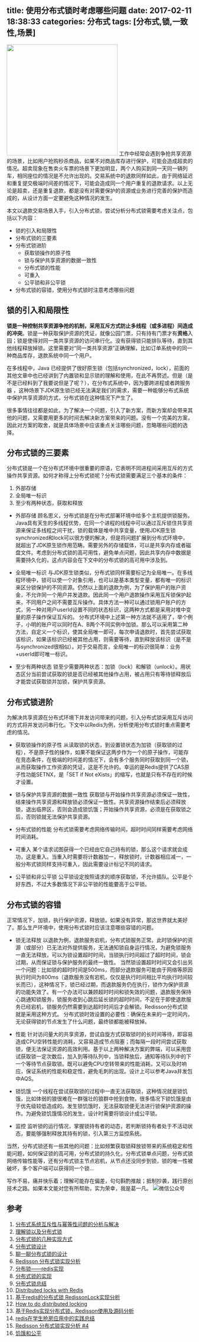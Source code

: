 title: 使用分布式锁时考虑哪些问题
date: 2017-02-11 18:38:33
categories: 分布式
tags: [分布式,锁,一致性,场景]
---
<img src="/img/distributed-locks.png"  width="300" class="img-topic" />
工作中经常会遇到争抢共享资源的场景，比如用户抢购秒杀商品，如果不对商品库存进行保护，可能会造成超卖的情况。超卖现象在售卖火车票的场景下更加明显，两个人购买到同一天同一辆列车，相同座位的情况是不允许出现的。交易系统中的退款同样如此，由于网络延迟和重复提交极端时间差的情况下，可能会造成同一个用户重复的退款请求。以上无论是超卖，还是重复退款，都是没有对需要保护的资源或业务进行完善的保护而造成的，从设计方面一定要避免这种情况的发生。
<!--more-->

本文以退款交易场景入手，引入分布式锁，尝试分析分布式锁需要考虑关注点，包括以下内容：
- 锁的引入和局限性
- 分布式锁的三要素
- 分布式锁进阶
	- 获取锁操作的原子性
	- 锁与保护共享资源的数据一致性
	- 分布式锁的性能
	- 可重入
	- 公平锁和非公平锁
- 分布式锁的容错，使用分布式锁时注意考虑哪些问题


## 锁的引入和局限性
**锁是一种控制共享资源争抢的机制，采用互斥方式防止多线程（或多进程）间造成的冲突**。锁是一种获取保护资源的凭证，就像公园门票，只有持有门票才有**资格**入园；锁是使得对同一类共享资源的访问串行化。没有获得锁只能排队等待，直到其他线程释放掉锁。这里需要对“同一类共享资源”正确理解，比如订单系统中的同一种商品库存，退款系统中同一个用户。

在多线程中，Java 已经提供了很好原生锁（包括synchronized，lock），前面的其他文章中也已经讲到了内置锁和显示锁的理解和使用，在此不再赘述。但是（是不是已经料到了我要说但是了呢？），在分布式系统中，因为要跨进程或者跨服务器 ，这种场景下JDK原生锁已经无法满足我们的需求，需要一种能够分布式系统中保护共享资源的方式，分布式锁在这种情况下产生了。

很多事情往往都是如此，为了解决一个问题，引入了新方案，而新方案却会带来其他的问题，又需要用更多的时间去解决新方案带来的问题。没有一个完美的方案，因此对方案的取舍，就是具体场景中应该重点关注哪些问题，忽略哪些问题的选择。


## 分布式锁的三要素
分布式锁是一个在分布式环境中很重要的原语，它表明不同进程间采用互斥的方式操作共享资源。如何才称得上分布式锁呢？分布式锁需要满足三个基本的条件：
1. 外部存储
2. 全局唯一标识
3. 至少有两种状态，获取和释放

- 外部存储
顾名思义，分布式锁是在分布式部署环境中给多个主机提供锁服务。Java具有天生的多线程优势，在同一个进程的线程中可以通过互斥锁住共享资源来保证多线程之间干扰，锁的载体是堆中共享变量，使用JDK原生锁synchronized和lock可以很方便的解决，但是将问题扩展到分布式环境中，就超出了JDK原生锁作用范畴。需要另外的存储载体，可以是共享内存或者磁盘文件。考虑到分布式锁的高可用性，避免单点问题，因此共享内存中数据是需要持久化的，这点内容会在下文中的分布式锁的高可用中涉及到。

- 全局唯一标识
与JDK原生锁类似，分布式锁同样需要标记为全局唯一。在多线程环境中，锁可以使一个对象引用，也可以是基本类型变量，都有唯一的标识来区分锁保护的不同资源。仍然以上面的退款为例，为了保护用户的账户资金，不允许同一个用户并发退款。因此同一个用户退款操作采用互斥锁保护起来，不同用户之间不需要互斥操作。具体方法一种可以通过锁用户账户的方式，另一种对用户userId设置不同的状态标识，这两种方式都是采用对堆中变量的原子操作保证互斥的。
分布式环境中上述第一种方法就不适用了，举个例子，小明的账户可以同时在A、B两个不同实例中加锁。那么可以采用第二种方法，自定义一个标识，使其全局唯一即可，每次申请退款时，首先尝试获取该标识，如果该标识已经被其他占用，则需要等待，直到释放该标识（是不是与synchronized很相似）。对于交易而言，全局唯一的标识很简单：业务+userId即可唯一标识。

- 至少有两种状态
锁至少需要两种状态：加锁（lock）和解锁（unlock）。用状态区分当前尝试获取的锁是否已经被其他操作占用，被占用只有等待锁释放后才能尝试获取锁并加锁，保护共享资源。


## 分布式锁进阶
为解决共享资源在分布式环境下并发访问带来的问题，引入分布式锁采用互斥访问的方式将并发访问串行化。下文中以Redis为例，分析使用分布式锁时重点需要考虑的情况。

- 获取锁操作的原子性
从读取锁的状态，到设置锁状态为加锁（获取锁的过程），不是原子性的操作，如果不能保证这两步作为一个的原子操作，可能存在竞态条件，在极端的时间差的情况下，会有多个服务同时获取到同一个锁，从而获取操作工作资源的凭证，这是不允许的。幸运的是Redis提供了CAS原子性功能SETNX，是「SET if Not eXists」的缩写，也就是只有不存在的时候才设置。

- 锁与保护共享资源的数据一致性
获取锁与开始操作共享资源必须保证一致性，结束操作共享资源和释放锁必须保证一致性。共享资源操作结束后必须释放锁，退出临界区，否则会造成锁饥饿；开始操作共享资源，必须是在获取锁之后，否则锁就无法保护共享资源。

- 分布式锁的性能
分布式锁需要考虑网络传输时间，超时时间同样需要考虑网络时间消耗。

- 可重入
某个请求试图获得一个已经由它自己持有的锁，那么这个请求就会成功，这是重入。当重入时需要将计数器加一，释放锁时，计数器相应减一，一般分布式锁同样支持可重入，因此需要设计标记不同的请求。

- 公平锁和非公平锁
公平锁设定按照请求的顺序获取锁，不允许插队。公平是个好东西，不过大多数情况下非公平锁的性能要高于公平锁。

## 分布式锁的容错
正常情况下，加锁，执行保护资源，释放锁。如果没有异常，那这世界就太美好了。那么生产环境中，使用分布式锁时应该注意哪些容错的问题。

- 锁无法释放
以退款为例，退款服务宕机，分布式锁服务正常。此时锁保护的资源（或部分）已无法对外提供服务，无法通知锁自身运行情况，为避免锁服务一直无法释放，可以为锁设置超时时间，当锁执行时间超过了超时时间，锁会过期，从而保证锁与保护服务的最终一致性。
当然锁设置超时时间又会引出另一个问题：比如锁的超时时间是500ms，而部分退款服务可能由于网络等原因执行时间为800ms（退款服务没有宕机，仅仅是执行时间相比平均执行时间较长而已），这种情况下，锁已经过期，而退款服务仍在执行，锁作为保护资源的功能失效了。有一个办法可以兼顾超时时间和锁失效的问题，退款服务保持心跳通知锁服务，锁服务收到心跳后延长锁的超时时间，不足在于即使退款服务已经宕机，锁服务仍然需要到达超时时间后才会解锁。Redisson分布式锁就是采用这种方式。
分布式锁时效设置的必要性：确保在未来的一定时间内，无论获得锁的节点发生了什么问题，最终锁都能被释放掉。

- 性能
针对访问量大的共享资源，尝试自旋方式获取锁时的长时间等待，即容易造成CPU空转性能的消耗，又容易造成节点阻塞；而每隔一段时间尝试获取锁，便无法保证资源的高效利用。基于以上两种解决方案的弊端，可以采用尝试获取锁一定次数后，加入到等待队列中，当锁释放后，通知等待队列中的下一个等待节点获取锁。既可以避免CPU空转带来的性能消耗，又可以及时响应，保证系统的性能和稳定性，避免毛刺的出现。设计上可以参考Java并发包中AQS。

- 锁饥饿
一个线程在尝试获取锁的过程中一直无法获取锁，这种情况就是锁饥饿，比如体弱的狼很难在一群强壮的狼群中抢到食物，很多情况下锁饥饿是由于优先级较低造成的。发生锁饥饿时，无法获取锁便无法进行锁保护资源的操作。为避免锁饥饿情况的发生，设计时需要将锁设计成公平锁。

- 监控
监听锁的运行情况，掌握锁持有者的动态，若判断锁持有者处于不活动状态，要能够强制释放其持有的锁，引入第三方监控系统。

当然，分布式锁还有一些其他的问题：比如频繁获取锁释放锁带来的系统稳定和性能问题，如何保证锁的高可用，分布式锁的持久化，分布式锁单点问题，分布式锁网络传输性能等，还有分布式锁主节点宕机，从节点还没同步到锁，锁的唯一性被破坏，多个客户端可以获得同一个锁...

写作不易，痛并快乐着；理解可能存在偏差，句句斟酌推敲；抵制抄袭，践行原创技术之路。如果本文能对您有所帮助，实为荣幸，我是葛一凡。
![微信公众号](/img/qrcode.jpg "微信公众号")


## 参考
1. [分布式系统互斥性与幂等性问题的分析与解决](http://tech.meituan.com/distributed-system-mutually-exclusive-idempotence-cerberus-gtis.html)
2. [理解锁以及分布式锁](http://www.jianshu.com/p/de67ae50f919)
3. [分布式锁的几种实现方式](http://www.hollischuang.com/archives/1716)
4. [分布式锁设计](http://singlecool.com/2016/12/19/%E5%88%86%E5%B8%83%E5%BC%8F%E9%94%81%E8%AE%BE%E8%AE%A1/)
5. [聊一聊分布式锁的设计](http://www.weizijun.cn/2016/03/17/%E8%81%8A%E4%B8%80%E8%81%8A%E5%88%86%E5%B8%83%E5%BC%8F%E9%94%81%E7%9A%84%E8%AE%BE%E8%AE%A1/)
6. [Redisson 分布式锁实现分析](http://www.jianshu.com/p/de5a69622e49)
7. [分布锁——redis实现](http://www.jsondream.com/2016/12/20/lock-redis-lock.html)
8. [分布式锁的实现](https://my.oschina.net/pingpangkuangmo/blog/747851)
9. [分布式锁总结](https://my.oschina.net/pingpangkuangmo/blog/784879)
10. [Distributed locks with Redis](https://redis.io/topics/distlock)
11. [基于redis的分布式锁 RedissonLock实现分析](https://www.iflym.com/index.php/code/201507050001.html)
12. [How to do distributed locking](https://martin.kleppmann.com/2016/02/08/how-to-do-distributed-locking.html)
13. [基于Redis实现分布式锁，Redisson使用及源码分析](http://blog.jobbole.com/99751/)
14. [redis在学生抢房应用中的实践总结](http://vinoyang.com/2015/08/17/redis-practice-of-preempting-dorm/)
15. [Redisson 分布式锁实现分析 #4](https://github.com/angryz/my-blog/issues/4)
16. [饥饿和公平](http://ifeve.com/starvation-and-fairness/)